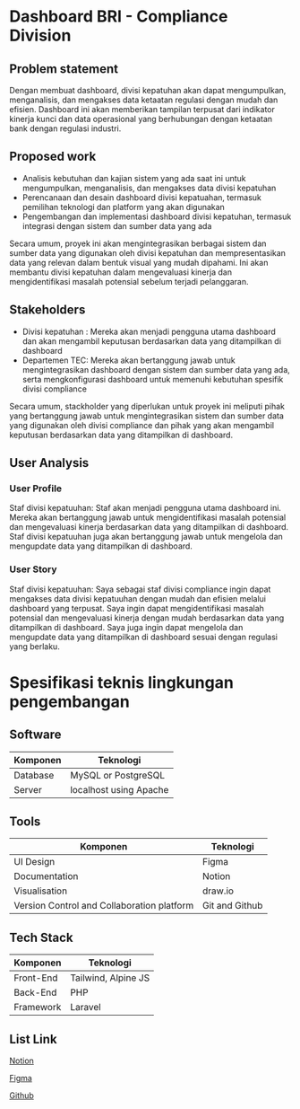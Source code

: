 # Dashboard BRI - Compliance Division

## Problem statement

Dengan membuat dashboard, divisi kepatuhan akan dapat mengumpulkan, menganalisis, dan mengakses data ketaatan regulasi dengan mudah dan efisien. Dashboard ini akan memberikan tampilan terpusat dari indikator kinerja kunci dan data operasional yang berhubungan dengan ketaatan bank dengan regulasi industri.

## Proposed work

-   Analisis kebutuhan dan kajian sistem yang ada saat ini untuk mengumpulkan, menganalisis, dan mengakses data divisi kepatuhan
-   Perencanaan dan desain dashboard divisi kepatuahan, termasuk pemilihan teknologi dan platform yang akan digunakan
-   Pengembangan dan implementasi dashboard divisi kepatuhan, termasuk integrasi dengan sistem dan sumber data yang ada

Secara umum, proyek ini akan mengintegrasikan berbagai sistem dan sumber data yang digunakan oleh divisi kepatuhan dan mempresentasikan data yang relevan dalam bentuk visual yang mudah dipahami. Ini akan membantu divisi kepatuhan dalam mengevaluasi kinerja dan mengidentifikasi masalah potensial sebelum terjadi pelanggaran.

## Stakeholders

-   Divisi kepatuhan : Mereka akan menjadi pengguna utama dashboard dan akan mengambil keputusan berdasarkan data yang ditampilkan di dashboard
-   Departemen TEC: Mereka akan bertanggung jawab untuk mengintegrasikan dashboard dengan sistem dan sumber data yang ada, serta mengkonfigurasi dashboard untuk memenuhi kebutuhan spesifik divisi compliance

Secara umum, stackholder yang diperlukan untuk proyek ini meliputi pihak yang bertanggung jawab untuk mengintegrasikan sistem dan sumber data yang digunakan oleh divisi compliance dan pihak yang akan mengambil keputusan berdasarkan data yang ditampilkan di dashboard.

## User Analysis

### User Profile

Staf divisi kepatuuhan: Staf akan menjadi pengguna utama dashboard ini. Mereka akan bertanggung jawab untuk mengidentifikasi masalah potensial dan mengevaluasi kinerja berdasarkan data yang ditampilkan di dashboard. Staf divisi kepatuuhan juga akan bertanggung jawab untuk mengelola dan mengupdate data yang ditampilkan di dashboard.

### User Story

Staf divisi kepatuuhan: Saya sebagai staf divisi compliance ingin dapat mengakses data divisi kepatuuhan dengan mudah dan efisien melalui dashboard yang terpusat. Saya ingin dapat mengidentifikasi masalah potensial dan mengevaluasi kinerja dengan mudah berdasarkan data yang ditampilkan di dashboard. Saya juga ingin dapat mengelola dan mengupdate data yang ditampilkan di dashboard sesuai dengan regulasi yang berlaku.

# Spesifikasi teknis lingkungan pengembangan

## Software

| Komponen | Teknologi              |
| -------- | ---------------------- |
| Database | MySQL or PostgreSQL    |
| Server   | localhost using Apache |

## Tools

| Komponen                                   | Teknologi      |
| ------------------------------------------ | -------------- |
| UI Design                                  | Figma          |
| Documentation                              | Notion         |
| Visualisation                              | draw.io        |
| Version Control and Collaboration platform | Git and Github |

## Tech Stack

| Komponen  | Teknologi           |
| --------- | ------------------- |
| Front-End | Tailwind, Alpine JS |
| Back-End  | PHP                 |
| Framework | Laravel             |

## List Link

[Notion](https://imrbp.notion.site/68cc6df667164c9eb75f94033f83494e?v=1e782369ebe04f44b1316549a5de455a)

[Figma](https://www.figma.com/file/zLrZZlfCtfI3IsxeDaeuHR/dashboard-bri?node-id=0%3A1&t=Ov9CceDKjZzsdBBe-1)

[Github](https://github.com/EzraFathurrahman/dashboard-bri)
